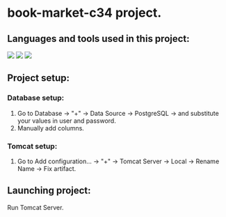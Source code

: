 # book-market-c34 project.

## Languages and tools used in this project:
<img src="https://img.shields.io/badge/java-%23ED8B00.svg?&style=for-the-badge&logo=java&logoColor=white"/> <img src ="https://img.shields.io/badge/postgres-%23316192.svg?&style=for-the-badge&logo=postgresql&logoColor=white"/> <img src="https://img.shields.io/badge/git%20-%23F05033.svg?&style=for-the-badge&logo=git&logoColor=white"/>

## Project setup:

### Database setup:
1. Go to Database -> "+" -> Data Source -> PostgreSQL -> and substitute your values in user and password.
2. Manually add columns.

### Tomcat setup:
1. Go to Add configuration... -> "+" -> Tomcat Server -> Local -> Rename Name -> Fix artifact.

## Launching project:
Run Tomcat Server.
